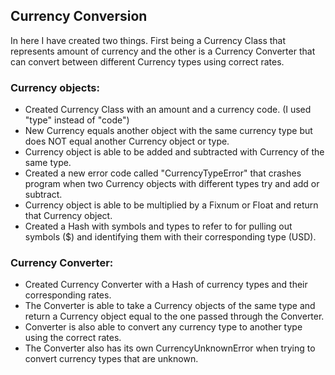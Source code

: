 
## Currency Conversion
In here I have created two things. First being a Currency Class that represents amount of currency and the other is a Currency Converter that can convert between different Currency types using correct rates.

### Currency objects:
- Created Currency Class with an amount and a currency code. (I used "type" instead of "code")
- New Currency equals another object with the same currency type but does NOT equal another Currency object or type.
- Currency object is able to be added and subtracted with Currency of the same type.
- Created a new error code called "CurrencyTypeError" that crashes program when two Currency objects with different types try and add or subtract.
- Currency object is able to be multiplied by a Fixnum or Float and return that Currency object.
- Created a Hash with symbols and types to refer to for pulling out symbols ($) and identifying them with their corresponding type (USD).

### Currency Converter:
- Created Currency Converter with a Hash of currency types and their corresponding rates.
- The Converter is able to take a Currency objects of the same type and return a Currency object equal to the one passed through the Converter.
- Converter is also able to convert any currency type to another type using the correct rates.
- The Converter also has its own CurrencyUnknownError when trying to convert currency types that are unknown.
